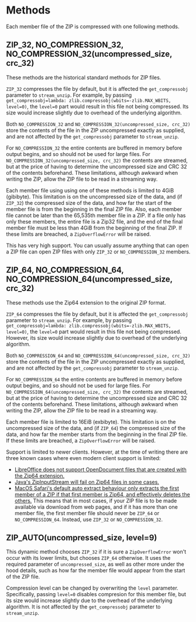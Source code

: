 # Methods

Each member file of the ZIP is compressed with one following methods.


## ZIP_32, NO_COMPRESSION_32, NO_COMPRESSION_32(uncompressed_size, crc_32)

These methods are the historical standard methods for ZIP files.

`ZIP_32` compresses the file by default, but it is affected the `get_compressobj` parameter to `stream_unzip`. For example, by passing `get_compressobj=lambda: zlib.compressobj(wbits=-zlib.MAX_WBITS, level=0)`, the `level=0` part would result in this file not being compressed. Its size would increase slightly due to overhead of the underlying algorithm.

Both `NO_COMPRESSION_32` and `NO_COMPRESSION_32(uncompressed_size, crc_32)` store the contents of the file in the ZIP uncompressed exactly as supplied, and are not affected by the `get_compressobj` parameter to `stream_unzip`.

For `NO_COMPRESSION_32` the entire contents are buffered in memory before output begins, and so should not be used for large files. For `NO_COMPRESSION_32(uncompressed_size, crc_32)` the contents are streamed, but at the price of having to determine the uncompressed size and CRC 32 of the contents beforehand. These limitations, although awkward when writing the ZIP, allow the ZIP file to be read in a streaming way.

Each member file using using one of these methods is limited to 4GiB (gibibyte). This limitation is on the uncompressed size of the data, and (if `ZIP_32`) the compressed size of the data, and how far the start of the member file is from the beginning in the final ZIP file. Also, each member file cannot be later than the 65,535th member file in a ZIP. If a file only has only these members, the entire file is a Zip32 file, and the end of the final member file must be less than 4GiB from the beginning of the final ZIP. If these limits are breached, a `ZipOverflowError` will be raised.

This has very high support. You can usually assume anything that can open a ZIP file can open ZIP files with only `ZIP_32` or `NO_COMPRESSION_32` members.


## ZIP_64, NO_COMPRESSION_64, NO_COMPRESSION_64(uncompressed_size, crc_32)

These methods use the Zip64 extension to the original ZIP format.

`ZIP_64` compresses the file by default, but it is affected the `get_compressobj` parameter to `stream_unzip`. For example, by passing `get_compressobj=lambda: zlib.compressobj(wbits=-zlib.MAX_WBITS, level=0)`, the `level=0` part would result in this file not being compressed. However, its size would increase slightly due to overhead of the underlying algorithm.

Both `NO_COMPRESSION_64` and `NO_COMPRESSION_64(uncompressed_size, crc_32)` store the contents of the file in the ZIP uncompressed exactly as supplied, and are not affected by the `get_compressobj` parameter to `stream_unzip`.

For `NO_COMPRESSION_64` the entire contents are buffered in memory before output begins, and so should not be used for large files. For `NO_COMPRESSION_64(uncompressed_size, crc_32)` the contents are streamed, but at the price of having to determine the uncompressed size and CRC 32 of the contents beforehand. These limitations, although awkward when writing the ZIP, allow the ZIP file to be read in a streaming way.

Each member file is limited to 16EiB (exbibyte). This limitation is on the uncompressed size of the data, and (if `ZIP_64`) the compressed size of the data, and how far the member starts from the beginning in the final ZIP file. If these limits are breached, a `ZipOverflowError` will be raised.

Support is limited to newer clients. However, at the time of writing there are three known cases where even modern client support is limited:

- [LibreOffice does not support OpenDocument files that are created with the Zip64 extension.](https://bugs.documentfoundation.org/show_bug.cgi?id=128244)
- [Java's ZipInputStream will fail on Zip64 files in some cases.](https://bugs.openjdk.org/browse/JDK-8298530)
- [MacOS Safari's default auto extract behaviour only extracts the first member of a ZIP if that first member is Zip64, and effectively deletes the others.](https://github.com/uktrade/stream-zip/pull/42) This means that in most cases, if your ZIP file is to be made available via download from web pages, and if it has more than one member file, the first member file should never be `ZIP_64` or `NO_COMPRESSION_64`. Instead, use `ZIP_32` or `NO_COMPRESSION_32`.

## ZIP_AUTO(uncompressed_size, level=9)

This dynamic method chooses `ZIP_32` if it is sure a `ZipOverflowError` won't occur with its lower limits, but chooses `ZIP_64` otherwise. It uses the required parameter of `uncompressed_size`, as well as other more under the hood details, such as how far the member file would appear from the start of the ZIP file.

Compression level can be changed by overwriting the `level` parameter. Specifically, passing `level=0` disables compresion for this member file, but its size would increase slightly due to the overhead of the underlying algorithm. It is not affected by the `get_compressobj` parameter to `stream_unzip`.

